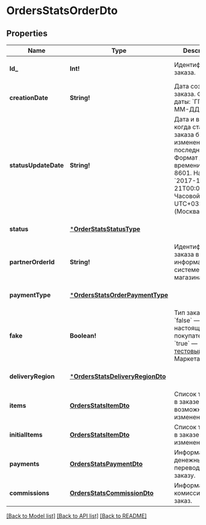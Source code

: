 # OrdersStatsOrderDto

## Properties
Name | Type | Description | Notes
------------ | ------------- | ------------- | -------------
**Id_** | **Int!** | Идентификатор заказа. | [optional] [default to null]
**creationDate** | **String!** | Дата создания заказа.  Формат даты: &#x60;ГГГГ-ММ-ДД&#x60;.  | [optional] [default to null]
**statusUpdateDate** | **String!** | Дата и время, когда статус заказа был изменен в последний раз.  Формат даты и времени: ISO 8601. Например, &#x60;2017-11-21T00:00:00&#x60;. Часовой пояс — UTC+03:00 (Москва).  | [optional] [default to null]
**status** | [***OrderStatsStatusType**](OrderStatsStatusType.md) |  | [optional] [default to null]
**partnerOrderId** | **String!** | Идентификатор заказа в информационной системе магазина. | [optional] [default to null]
**paymentType** | [***OrdersStatsOrderPaymentType**](OrdersStatsOrderPaymentType.md) |  | [optional] [default to null]
**fake** | **Boolean!** | Тип заказа:  * &#x60;false&#x60; — настоящий заказ покупателя.  * &#x60;true&#x60; — [тестовый](../../pushapi/concepts/sandbox.md) заказ Маркета.  | [optional] [default to null]
**deliveryRegion** | [***OrdersStatsDeliveryRegionDto**](OrdersStatsDeliveryRegionDTO.md) |  | [optional] [default to null]
**items** | [**OrdersStatsItemDto**](OrdersStatsItemDTO.md) | Список товаров в заказе после возможных изменений. | [default to null]
**initialItems** | [**OrdersStatsItemDto**](OrdersStatsItemDTO.md) | Список товаров в заказе до изменений. | [optional] [default to null]
**payments** | [**OrdersStatsPaymentDto**](OrdersStatsPaymentDTO.md) | Информация о денежных переводах по заказу. | [default to null]
**commissions** | [**OrdersStatsCommissionDto**](OrdersStatsCommissionDTO.md) | Информация о комиссиях за заказ. | [default to null]

[[Back to Model list]](../README.md#documentation-for-models) [[Back to API list]](../README.md#documentation-for-api-endpoints) [[Back to README]](../README.md)


